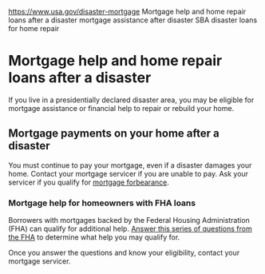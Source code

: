 

https://www.usa.gov/disaster-mortgage
Mortgage help and home repair loans after a disaster
mortgage assistance after disaster
SBA disaster loans for home repair

Mortgage help and home repair loans after a disaster
====================================================

If you live in a presidentially declared disaster area, you may be eligible for mortgage assistance or financial help to repair or rebuild your home.

**Mortgage payments on your home after a disaster**
---------------------------------------------------

You must continue to pay your mortgage, even if a disaster damages your home. Contact your mortgage servicer if you are unable to pay. Ask your servicer if you qualify for
[mortgage forbearance](https://www.consumerfinance.gov/ask-cfpb/what-is-mortgage-forbearance-en-289/).

### **Mortgage help for homeowners with FHA loans**

Borrowers with mortgages backed by the Federal Housing Administration (FHA) can qualify for additional help.
[Answer this series of questions from the FHA](https://www.hud.gov/program_offices/housing/sfh/nsc/qaho0121)
to determine what help you may qualify for.

Once you answer the questions and know your eligibility, contact your mortgage servicer.
